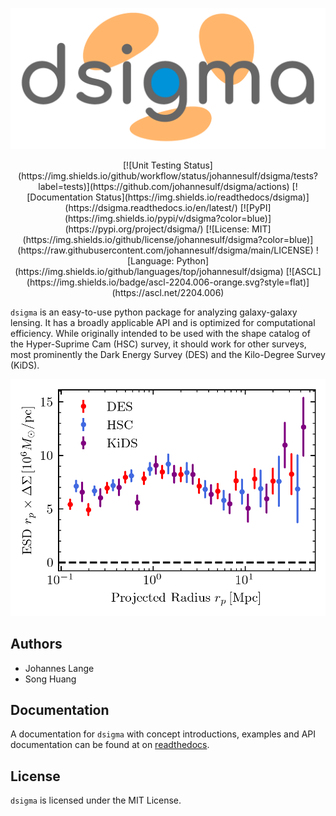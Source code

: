 ![logo](https://raw.githubusercontent.com/johannesulf/dsigma/documentation/docs/dsigma.png)

<div align="center">
[![Unit Testing Status](https://img.shields.io/github/workflow/status/johannesulf/dsigma/tests?label=tests)](https://github.com/johannesulf/dsigma/actions)
[![Documentation Status](https://img.shields.io/readthedocs/dsigma)](https://dsigma.readthedocs.io/en/latest/)
[![PyPI](https://img.shields.io/pypi/v/dsigma?color=blue)](https://pypi.org/project/dsigma/)
[![License: MIT](https://img.shields.io/github/license/johannesulf/dsigma?color=blue)](https://raw.githubusercontent.com/johannesulf/dsigma/main/LICENSE)
![Language: Python](https://img.shields.io/github/languages/top/johannesulf/dsigma)
[![ASCL](https://img.shields.io/badge/ascl-2204.006-orange.svg?style=flat)](https://ascl.net/2204.006)
</div>

`dsigma` is an easy-to-use python package for analyzing galaxy-galaxy lensing.
It has a broadly applicable API and is optimized for computational efficiency.
While originally intended to be used with the shape catalog of the
Hyper-Suprime Cam (HSC) survey, it should work for other surveys, most
prominently the Dark Energy Survey (DES) and the Kilo-Degree Survey (KiDS).

![plot](https://raw.githubusercontent.com/johannesulf/dsigma/main/docs/plot.png)

## Authors

* Johannes Lange
* Song Huang

## Documentation

A documentation for `dsigma` with concept introductions, examples and API
documentation can be found at on [readthedocs](https://dsigma.readthedocs.io/).

## License

`dsigma` is licensed under the MIT License.
